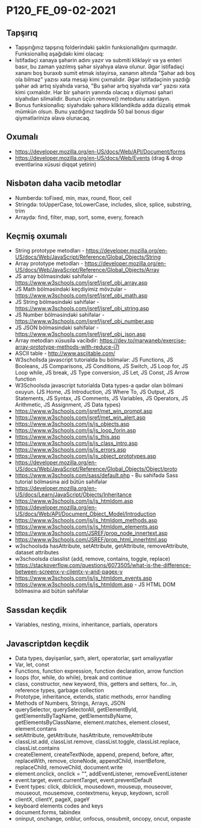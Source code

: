 # P120_FE_09-02-2021

## Tapşırıq
- Tapşırığınız tapşırıq folderindəki şəklin funksionallığını qurmaqdır. Funksionallıq aşağıdakı kimi olacaq:
- İstifadəçi xanaya şəhərin adını yazır və submiti klikləyir və ya enteri basır, bu zaman yazılmış şəhər siyahıya əlavə olunur. Əgər istifadəçi xananı boş buraxıb sumit etmək istəyirsə, xananın altında "Şəhər adı boş ola bilməz" yazısı xəta mesajı kimi çıxmalıdır. Əgər istifadəçinin yazdığı şəhər adı artıq siyahıda varsa, "Bu şəhər artıq siyahıda var" yazısı xəta kimi çıxmalıdır. Hər bir şəhərin yanında olacaq x düyməsi şəhəri siyahıdan silməlidir. Bunun üçün remove() metodunu xatırlayın. 
- Bonus funksionallıq: siyahıdakı şəhərə klikləndikdə adda düzəliş etmək mümkün olsun. Bunu yazdığınız təqdirdə 50 bal bonus digər qiymətlərinizə əlavə olunacaq.

## Oxumalı
- https://developer.mozilla.org/en-US/docs/Web/API/Document/forms
- https://developer.mozilla.org/en-US/docs/Web/Events (drag & drop eventlərinə xüsusi diqqət yetirin)

## Nisbətən daha vacib metodlar
- Numberdə: toFixed, min, max, round, floor, ceil
- Stringdə: toUpperCase, toLowerCase, includes, slice, splice, substring, trim
- Arraydə: find, filter, map, sort, some, every, foreach

## Keçmiş oxumalı
- String prototype metodları - https://developer.mozilla.org/en-US/docs/Web/JavaScript/Reference/Global_Objects/String
- Array prototype metodları - https://developer.mozilla.org/en-US/docs/Web/JavaScript/Reference/Global_Objects/Array
- JS array bölməsindəki səhifələr - https://www.w3schools.com/jsref/jsref_obj_array.asp
- JS Math bölməsindəki keçdiyimiz mövzular - https://www.w3schools.com/jsref/jsref_obj_math.asp
- JS String bölməsindəki səhifələr - https://www.w3schools.com/jsref/jsref_obj_string.asp
- JS Number bölməsindəki səhifələr - https://www.w3schools.com/jsref/jsref_obj_number.asp
- JS JSON bölməsindəki səhifələr - https://www.w3schools.com/jsref/jsref_obj_json.asp
- Array metodları xüsusilə vacibdir: https://dev.to/marwaneb/exercise-array-prototype-methods-with-reduce-j7l
- ASCII table - http://www.asciitable.com/
- W3schollsda javascript tutorialda bu bölmələr: JS Functions, JS Booleans, JS Comparisons, JS Conditions, JS Switch, JS Loop for, JS Loop while, JS break, JS Type conversion, JS Let, JS Const, JS Arrow function
- W3Schoolsda javascript tutorialda Data types-a qədər olan bölməni oxuyun. (JS Home, JS Introduction, JS Where To, JS Output, JS Statements, JS Syntax, JS Comments, JS Variables, JS Operators, JS Arithmetic, JS Assignment, JS Data types)
- https://www.w3schools.com/jsref/met_win_prompt.asp
- https://www.w3schools.com/jsref/met_win_alert.asp
- https://www.w3schools.com/js/js_objects.asp
- https://www.w3schools.com/js/js_loop_forin.asp
- https://www.w3schools.com/js/js_this.asp
- https://www.w3schools.com/js/js_class_intro.asp
- https://www.w3schools.com/js/js_errors.asp
- https://www.w3schools.com/js/js_object_prototypes.asp
- https://developer.mozilla.org/en-US/docs/Web/JavaScript/Reference/Global_Objects/Object/proto
- https://www.w3schools.com/sass/default.php - Bu səhifədə Sass tutorial bölməsinə aid bütün səhifələr
- https://developer.mozilla.org/en-US/docs/Learn/JavaScript/Objects/Inheritance
- https://www.w3schools.com/js/js_htmldom.asp
- https://developer.mozilla.org/en-US/docs/Web/API/Document_Object_Model/Introduction
- https://www.w3schools.com/js/js_htmldom_methods.asp
- https://www.w3schools.com/js/js_htmldom_elements.asp
- https://www.w3schools.com/JSREF/prop_node_innertext.asp
- https://www.w3schools.com/JSREF/prop_html_innerhtml.asp
- w3schoolsda hasAttribute, setAttribute, getAttribute, removeAttribute, dataset attributes
- w3schoolsda classlist (add, remove, contains, toggle, replace)
- https://stackoverflow.com/questions/6073505/what-is-the-difference-between-screenx-y-clientx-y-and-pagex-y
- https://www.w3schools.com/js/js_htmldom_events.asp
- https://www.w3schools.com/js/js_htmldom.asp - JS HTML DOM bölməsinə aid bütün səhifələr

## Sassdan keçdik
- Variables, nesting, mixins, inheritance, partials, operators
 
## Javascriptdən keçdik
- Data types, dəyişənlər, şərh, alert, operatorlar, şərt əməliyyatlar
- Var, let, const
- Functions, function expression, function declaration, arrow function
- loops (for, while, do while), break and continue
- class, constructor, new keyword, this, getters and setters, for...in, reference types, garbage collection
- Prototype, inheritance, extends, static methods, error handling
- Methods of Numbers, Strings, Arrays, JSON
- querySelector, querySelectorAll, getElementById, getElementsByTagName, getElementsByName, getElementsByClassName, element.matches, element.closest, element.contans
- setAttribute, getAttribute, hasAttribute, removeAttribute
- classList.add, classList.remove, classList.toggle, classList.replace, classList.contains
- createElement, createTextNode, append, prepend, before, after, replaceWith, remove, cloneNode, appendChild, insertBefore, replaceChild, removeChild, document.write
- element.onclick, onclick = "", addEventListener, removeEventListener
- event.target, event.currentTarget, event.preventDefault
- Event types: click, dblclick, mousedown, mouseup, mouseover, mouseout, mousemove, contextmenu, keyup, keydown, scroll
- clientX, clientY, pageX, pageY
- keyboard elements codes and keys
- document.forms, tabindex
- oninput, onchange, onblur, onfocus, onsubmit, oncopy, oncut, onpaste